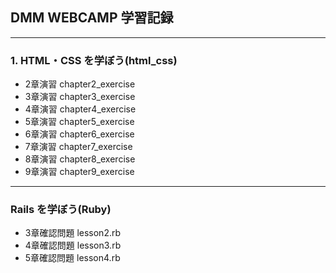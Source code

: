 ## DMM WEBCAMP 学習記録

---

### 1. HTML・CSS を学ぼう(html_css)

- 2章演習 chapter2_exercise
- 3章演習 chapter3_exercise
- 4章演習 chapter4_exercise
- 5章演習 chapter5_exercise
- 6章演習 chapter6_exercise
- 7章演習 chapter7_exercise
- 8章演習 chapter8_exercise
- 9章演習 chapter9_exercise

---

### Rails を学ぼう(Ruby)

- 3章確認問題 lesson2.rb
- 4章確認問題 lesson3.rb
- 5章確認問題 lesson4.rb
